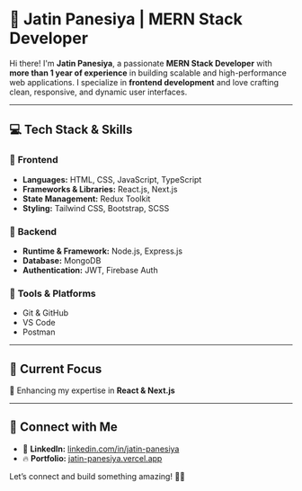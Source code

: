 # 🚀 Jatin Panesiya | **MERN Stack Developer**  

Hi there! I'm **Jatin Panesiya**, a passionate **MERN Stack Developer** with **more than 1 year of experience** in building scalable and high-performance web applications. I specialize in **frontend development** and love crafting clean, responsive, and dynamic user interfaces.  

---

## 💻 **Tech Stack & Skills**  

### 🔹 **Frontend**  
- **Languages:** HTML, CSS, JavaScript, TypeScript  
- **Frameworks & Libraries:** React.js, Next.js  
- **State Management:** Redux Toolkit  
- **Styling:** Tailwind CSS, Bootstrap, SCSS  

### 🔹 **Backend**  
- **Runtime & Framework:** Node.js, Express.js  
- **Database:** MongoDB  
- **Authentication:** JWT, Firebase Auth  

### 🔹 **Tools & Platforms**  
- Git & GitHub  
- VS Code  
- Postman  

---

## 📌 **Current Focus**  
🚀 Enhancing my expertise in **React & Next.js** 

---

## 🔗 **Connect with Me**  
- 💼 **LinkedIn:** [linkedin.com/in/jatin-panesiya](https://www.linkedin.com/in/jatin-panesiya/)  
- 🔥 **Portfolio:** [jatin-panesiya.vercel.app](https://jatin-panesiya.vercel.app/)  

Let’s connect and build something amazing! 🚀😃  
